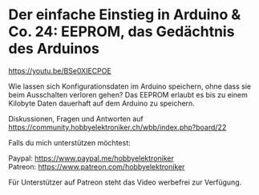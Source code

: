 # Der einfache Einstieg in Arduino & Co. 24: EEPROM, das Gedächtnis des Arduinos
 
https://youtu.be/BSe0XIECPOE

Wie lassen sich Konfigurationsdaten im Arduino speichern, ohne dass sie beim Ausschalten verloren gehen? Das EEPROM erlaubt es bis zu einem Kilobyte Daten dauerhaft auf dem Arduino zu speichern.

Diskussionen, Fragen und Antworten auf 
https://community.hobbyelektroniker.ch/wbb/index.php?board/22

Falls du mich unterstützen möchtest:

Paypal: https://www.paypal.me/hobbyelektroniker<br>
Patreon: https://www.patreon.com/hobbyelektroniker

Für Unterstützer auf Patreon steht das Video werbefrei zur Verfügung.



